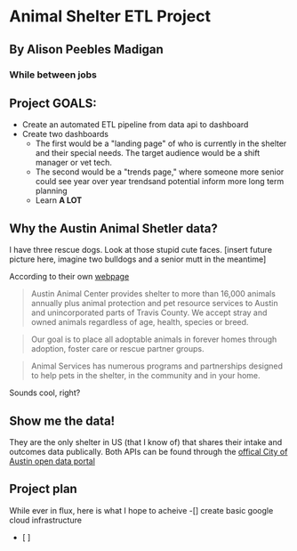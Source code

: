 # Animal Shelter ETL Project
## By Alison Peebles Madigan
### While between jobs

## Project GOALS:
- Create an automated ETL pipeline from data api to dashboard
- Create two dashboards
  - The first would be a "landing page" of who is currently in the shelter and their special needs. The target audience would be a shift manager or vet tech.
  - The second would be a "trends page," where someone more senior could see year over year trendsand potential inform more long term planning 
  - Learn **A LOT**

## Why the Austin Animal Shetler data?
I have three rescue dogs. Look at those stupid cute faces. 
[insert future picture here, imagine two bulldogs and a senior mutt in the meantime]

According to their own [webpage](https://www.austintexas.gov/department/about-austin-animal-center)

>Austin Animal Center provides shelter to more than 16,000 animals annually plus animal protection and pet resource services to Austin and unincorporated parts of Travis County. We accept stray and owned animals regardless of age, health, species or breed.

>Our goal is to place all adoptable animals in forever homes through adoption, foster care or rescue partner groups.

> Animal Services has numerous programs and partnerships designed to help pets in the shelter, in the community and in your home.

Sounds cool, right?

## Show me the data!
They are the only shelter in US (that I know of) that shares their intake and outcomes data publically. Both APIs can be found through the [offical City of Austin open data portal](https://data.austintexas.gov/browse?q=austin%20animal%20center&sortBy=relevance&utf8=%E2%9C%93)

## Project plan
While ever in flux, here is what I hope to acheive
 -[] create basic google cloud infrastructure
  - [ ]
